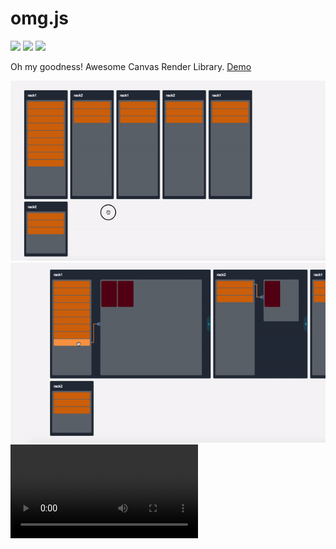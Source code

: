 <!-- <img src=".github/logo.png" /> -->

# omg.js
[![](https://travis-ci.org/PengJiyuan/omg.svg?branch=master)](https://travis-ci.org/PengJiyuan/omg)
[![][npm-image]][npm-url]
[![][downloads-image]][downloads-url]

Oh my goodness! Awesome Canvas Render Library. [Demo](https://omg.js.org)
<div align=center>
  <img src=".github/demo1.gif" />
</div>

<div align=center>
  <img src=".github/demo2.gif" />
</div>

<video src=".github/demo.mov">

## Install

**NPM**    

`npm install omg.js --save`

```javascript
const OMG = require('omg.js');
console.log(OMG); // ...
```

**DOWNLOAD**

[Source Code](dist/omg.min.js)

```html
<script src="path/omg.min.js"></script>
<script>
  console.log(OMG);// ...
</script>
```

## Example

```javascript
import omg from 'omg.js';

const stage = omg({
  element: document.getElementById('canvas'),
  width: 500,
  height: 500,
  enableGlobalTranslate: true, // 开启全局拖拽
  enableGlobalScale: true, // 开启全局缩放
  position: 'absolute', // canvas.style.position
  images: [], // 提前加载的图片列表
  prepareImage: true, // 提前加载图片
  // or
  prepareImage: () => {
    hideLoading();
  }
});

stage.init();

const rect = stage.graphs.rectangle({
  x: 120,
  y: 120,
  width: 200,
  height: 200,
  color: '#'+(~~(Math.random()*(1<<24))).toString(16)
}).on('mousedown', function() {
  console.log('click rect2');
}).on('mouseenter', function() {
  rect.color = '#'+(~~(Math.random()*(1<<24))).toString(16);
  stage.redraw();
}).on('mouseleave', function() {
  rect.color = '#'+(~~(Math.random()*(1<<24))).toString(16);
  stage.redraw();
}).on('dragin', function() {
  console.log('drag in rect2');
  rect.color = '#ffffff';
  stage.redraw();
}).on('dragout', function() {
  console.log('drag out rect2');
  rect.color = '#'+(~~(Math.random()*(1<<24))).toString(16);
  stage.redraw();
}).on('drop', function() {
  console.log('you drop on the rect2!');
  rect.color = '#000';
  stage.redraw();
}).config({
  drag: true,
  changeIndex: true
});

stage.addChild(rect);

stage.show();
```

## Usage
```javascript
import omg from 'omg.js';

const stage = omg({
  element: document.getElementById('canvas'),
  width: 500,
  height: 500,
  enableGlobalTranslate: true, // enable global drag events.
  enableGlobalScale: true, // enable global scale events.
});

// Init
stage.init();

stage.getVersion(); // v x.x.x
```

### Graphs

**Rectangle**

```javascript
const rect = stage.graphs.rectangle({
  x: 0,
  y: 0,
  width: 110,
  height: 110,
  rotate: 45, // not work when define radius
  radius: {
    tl: 6, // top left
    tr: 6, // top right
    bl: 6, // bottom left
    br: 6 // bottom right
  },
  color: '#514022'
});
```

**Line & Polyline**
```javascript
const polyline = stage.graphs.line({
  matrix: [
    [10, 180],
    [40, 50],
    [80, 180],
    [90, 80],
    [110, 100],
    [140, 50],
    [260, 180]
  ]
});
```

**Polygon**
```javascript
const polygon = stage.graphs.polygon({
  matrix: [
    [310, 120],
    [360, 120],
    [348, 230],
    [250, 340],
    [146, 200]
  ],
  color: 'black',
  style: 'stroke',
  lineWidth: 4
});
```

**Image**

```javascript
const image = stage.graphs.image({
  x: 0,
  y: 0,
  width: 800,
  height: 500,
  src: './img/timg.jpg'
});

// For more detail, check canvas api.
const image3 = stage.graphs.image({
  x: 200,
  y: 200,
  width: 97,
  height: 110,
  sliceX: 5,
  sliceY: 0,
  sliceWidth: 97,
  sliceHeight: 110,
  src: './img/action.png'
});
```

**Text**

```javascript
const text = stage.graphs.text({
  x: 300,
  y: 40,
  width: 150,
  height: 40, // x, y, width, height指定了一个矩形， 文字就在其中
  paddingTop: 8, // 用于调整文字在矩形中的位置
  center: true,  // 文字居中
  background: {
    color: 'blue', // 背景颜色
    img: './img/text_bg.png' // 背景图片
  }, // 给文字添加背景颜色(矩形)
  font: 'italic bold 20px arial,sans-serif', // 文字样式
  text: 'Hello stage', // 文字内容
  color: '#fff', // 文字颜色
  style: 'fill' // fill -- 填充， stroke -- 描边
});
```

**Circle**

```javascript
const arc = stage.graphs.arc({
  x: 400,
  y: 400,
  radius: 30,
  color: 'rgba(255, 255, 255, 0.5)',
  style: 'fill' // fill -- 填充， stroke -- 描边
});
```

**Sector**

```javascript
const arcb = stage.graphs.arc({
  x: 130,
  y: 380,
  radius: 100,
  startAngle: 45,
  endAngle: 165,
  color: '#512854',
  style: 'fill'
});
```

### Hide Shapes
```javascript
const arcb = stage.graphs.arc({
  ...,
  hide: true
});

// or

arcb.hide = true;
```

### Expand Shapes

If the default shapes not enough, you can expand shapes simply.
Before stage init, just expand your shapes by function `extend`.


```javascript
const stage = omg({
  ...
});

// demo shape
const yourShape = function(settings, _this) {
  const draw = function() {
    const canvas = _this.canvas;
    const scale = _this.scale;

    // if you want trigger events(includes drag, scale, mousedown, mouseenter...), you must add this line.
    stage.ext.DefineScale.call(this, scale, 'moveX', 'moveY', 'matrix');

    const matrix = this.scaled_matrix;

    canvas.save();
    canvas.translate(this.scaled_moveX, this.scaled_moveY);
    canvas.beginPath();

    matrix.forEach((point, i) => {
      i === 0 ? canvas.moveTo(point[0], point[1]) : canvas.lineTo(point[0], point[1]);
    });
    canvas.lineTo(matrix[0][0], matrix[0][1]);
    
    canvas.fillStyle = this.color;
    canvas.fill();
    canvas.closePath();
    canvas.restore();
  };

  return Object.assign({}, stage.ext.display(settings, _this), {
    type: 'polygon',
    draw: draw,
    lineWidth: settings.lineWidth || 1,
    matrix: settings.matrix
  });
};

// Before init, extend your shapes.
stage.extend({
  yourShape: yourShape
});

stage.init();

// use your extend shape
const shape = stage.graphs.yourShape({
  ...settings
});

stage.addChild(shape);

stage.show();

```

### Add Event

#### global events

Global event (mousedown, mousemove) for whole omg.

```javascript
stage.mousedown(function(e) {
  console.log(stage.utils.getPos(e));
});

stage.mousemove(function(e) {
  console.log(stage.utils.getPos(e));
});
```

#### shape events

All pc event types supported:

* mousedown
* mouseup
* mouseenter
* mouseleave
* mousemove'
* drag
* dragend
* dragin
* dragout
* drop

All mobile event types supported:

* touchstart
* touchmove
* touchend
* tap

Support chain call.

```javascript
/*!
 * @cur: current shape.
 */
shape.on('mousedown', function( cur ) {
  console.log('you click rect');
}).on('mousemove', function( cur ) {
  console.log('you move!');
}).on('mouseleave', function( cur ) {
  console.log('you leave!');
}).drag(true).config(){...};
```

### config

```javascript
rect.config({
  zindex: 10,
  drag: true, // 允许形状(对象)被拖拽  
  changeIndex: true， // 在形状被选中的时候允许改变个形状展示的顺序
  fixed: true, // 免受globalTranslate, globalScale的影响
});
```

### Group
You can insert some shapes into a group, so that then can behave consistency.
```javascript
const group = stage.group({
  x: 100,
  y: 100,
  width: 200,
  height: 200,
  title: {
    title: {
      text: 'Group Name',
      fontSize: 14,
      paddingTop: 12,
      paddingLeft: 14
    }
  },
  /**
   * @param {Object} background - 可以给group指定背景，目前只支持颜色
   * @TODO: 支持图片背景
   * /
  background: {
    color: '#000',
    img: '/path/x.png' // TODO
  },
  /**
   * @param {Object} border - 除了指定背景外，也可以给group指定边框，目前只支持颜色
   * @TODO: 支持border线宽
   * /
  // 如果background和border都不指定的话，group只做一个范围概念，同样支持事件触发。
  border: {
    color: '#000',
    lineWidth: 2 // TODO
  },
  zindex: 10
}).on('mousedown', function() {
  console.log('you clicked group');
});
```

* **Function** `group.add()`

Add child element to group.
The child element's coordinates will be referenced to the group's starting point.

* **Function** `group.remove()`

Remove an child element from group.

1. remove([Array])  -  remove shapes list
2. remove([Function])  -  remove group's children filter by function.

* **Function** `group.updateAllChildsPosition()`

update all group's children's position.

### Add shapes to stage.

```javascript
stage.addChild(rect);
stage.addChild(line);
stage.addChild(group);

// or

stage.addChild([rect, line, arc1, text1]);
```

### Remove shapes from stage.

```javascript
stage.removeChild(rect);

stage.removeChild([rect, arc, line]);

stage.removeFirstChild();

stage.removeLastChild();

stage.removeAllChilds();
```


### Show
Draw and trigger events.

```javascript
stage.show();
```

If you call function addChild or removeChild and bind some new events or unbind some events, you shold reset events trigger by:
```javascript
stage.show()
```
or
```javascript
stage.draw();
stage._events.triggerEvents();
```

### Draw and Redraw
```javascript
stage.draw();
stage.redraw();
```

### Reset
Reset OMG to init status.

```javascript
stage.reset();
```

### Animation

#### Global Animation

```javascript
function go() {
  rect.x++;
  line.y = line.y + 2;
  arc.radius++;
}

stage.animate(go);
```

#### Shap Animation

[Demo](https://omg.js.org/animation.html)

```javascript
/**
 * @param: {keys | Object}   -- the end value of your tween
 * @param: {config | Object} -- the tween settings
 */
shape.animateTo({
  x: 100,
  y: 100,
  width: 200,
  height: 200
}, {
  duration: 1000, //default = 500
  delay: 500, // defalut = 0
  easing: 'bounceOut', // defalut = 'linear'
  onStart: function(keys) {
    /**
     * @param: keys
     * the values during you tween
     * same below
     */
    console.log(keys.x, keys.y, keys.width, keys.height);
  }, // defalut = undefined
  onUpdate: function(keys) {
    console.log(keys.x, keys.y, keys.width, keys.height);
  }, // defalut = undefined
  onFinish: function(keys) {
    console.log(keys.x, keys.y, keys.width, keys.height);
  }, // defalut = undefined
});
```

#### Easing Types
* linear
* quadIn
* quadOut
* quadInOut
* cubicIn
* cubicOut
* cubicInOut
* quartIn
* quartOut
* quartInOut
* quintIn
* quintOut
* quintInOut
* sineIn
* sineOut
* sineInOut
* bounceOut
* bounceIn
* bounceInOut

#### Clear Animation
```javascript
stage.clearAnimation();
```

### Resize

#### resize(opt)
* opt.width {Function} -- width after resize
* opt.height {Function} -- height after resize
* opt.resize {Function} -- callback triggered after resize

```javascript
world.resize({
  width: () => document.body.clientWidth,
  height: () => document.body.clientHeight,
  // function update - update the canvas size
  resize: (update) => {
    update();
  }
});
```

### FPS

#### fpsOn

If you use some animations and want to know the fps, just call function `fpsOn` to get fps.

```javascript
stage.fpsOn(function(fps) {
  console.log(fps);
});
```

#### Fps off
```javascript
stage.fpsOff();
```

## [CHANGELOG](./.github/CHANGELOG.md)

## [MIT](./LICENSE)

[npm-image]: https://img.shields.io/npm/v/omg.js.svg
[npm-url]: https://npmjs.org/package/omg.js
[downloads-image]: https://img.shields.io/npm/dm/omg.js.svg
[downloads-url]: https://npmjs.org/package/omg.js
